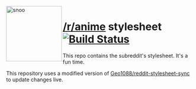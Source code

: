 <img align="left" height="150" alt="snoo" src="https://files.catbox.moe/zo0m5c.png">

# [/r/anime](https://www.reddit.com/r/anime) stylesheet [![Build Status](https://travis-ci.org/r-anime/stylesheet.svg?branch=master)](https://travis-ci.org/r-anime/stylesheet)

This repo contains the subreddit's stylesheet. It's a fun time.

This repository uses a modified version of [Geo1088/reddit-stylesheet-sync](https://github.com/Geo1088/reddit-stylesheet-sync) to update changes live.
